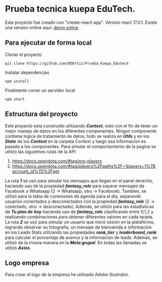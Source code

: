 # Prueba tecnica kuepa EduTech.
Este proyecto fue creado con "create-react-app".
Version react 17.0.1.
Existe una version online aquí: [demo online](www.prueba-kuepa-edutech.web.app)
## Para ejecutar de forma local
Clonar el proyecto
```
git clone https://github.com/ODOrtiz/Prueba_Kuepa_Edutech
```
Instalar dependencias
```
npm install
```
Finalmente correr un servidor local
```
npm start
```
## Estructura del proyecto
Este proyecto esta construido utilizando ***Context***, esto con el fin de tener un mejor manejo de datos en los diferentes componentes.
Ningun componente contiene logica de tratamiento de datos, todo se realiza en ***Utils*** y en los ***State*** de los ***Context*** en la carpeta Context y luego esa informacion es pasada a los componentes. 
Para simular el comportamiento de la pagina se utilizó las siguietnes rutas de la API:
1. https://docs.opendota.com/#tag/pro-players
2. https://docs.opendota.com/#tag/players%2Fpaths%2F~1players~1%7Baccount_id%7D%2Fget

La ruta ***1*** se usó para simular los mensajes que llegan en el panel derecho, haciendo uso de la propiedad ***fantasy_role*** para separar mensajes de Facebook o Whatsapp (2 -> Whatsapp, otro -> Facebook). Tambien, se utilizó para la tabla de conexiones de agenda para el dia, separando usuarios conectados y desconectados con la propiedad  ***fantasy_role*** (2 -> conectado, otro -> desconectado). Además, se utilizó para las estadisticas de ***Tu plan de hoy*** haciendo uso de ***fantasy_role*** clasificando entre 0,1,2 y realizando combinaciones para obtener diferentes valores en cada tarjeta.
La ruta ***2*** se usó para simular un usuario que inició sesión en la plataforma, logrando observar su fotografia, un mensaje de bienvenida e informacion en los Leads Stats utilizando las propiedades ***rank_tier*** y ***leaderboard_rank*** para calcular el porcentaje de avance y la informacion de leads. Además, se utilizó de la misma manera en la ***Meta grupal***. 
En todas las llamadas se utilizó ***Axios***.
## Logo empresa
Para crear el logo de la empresa he utilizado Adobe Illustrator.
